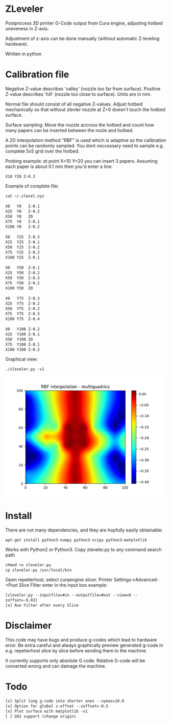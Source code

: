 # ZLeveler

Postprocess 3D printer G-Code output from Cura engine,
adjusting hotbed uneveness in Z-axis.

Adjustment of z-axis can be done manually
(without automatic Z-leveling hardware). 

Written in python

# Calibration file

Negative Z-value describes 'valley' (nozzle too far from surface).
Positive Z-value describes 'hill' (nozzle too close to surface).
Units are in mm.

Normal file should consist of all negative Z-values.
Adjust hotbed mechanically so that without zlevler
nozzle at Z=0 doesn't touch the hotbed surface.

Surface sampling: Move the nozzle accross the hotbed and 
count how many papers can be inserted between the nozle and hotbed. 

A 2D interpolation method "RBF" is used which is adaptive
so the calibration points can be randomly sampled.
You dont neccessary need to sample e.g. complete 5x5 grid 
over the hotbed.

Probing example: at point X=10 Y=20 you can insert 3 papers.
Assuming each paper is about 0.1 mm then you'd enter
a line:

    X10 Y20 Z-0.3

Example of complete file:

    cat ~/.zlevel.xyz

    X0   Y0   Z-0.1
    X25  Y0   Z-0.2
    X50  Y0   Z0
    X75  Y0   Z-0.1
    X100 Y0   Z-0.2

    X0   Y25  Z-0.3
    X25  Y25  Z-0.1
    X50  Y25  Z-0.2
    X75  Y25  Z-0.2
    X100 Y25  Z-0.1

    X0   Y50  Z-0.1
    X25  Y50  Z-0.2
    X50  Y50  Z-0.3
    X75  Y50  Z-0.2
    X100 Y50  Z0

    X0   Y75  Z-0.3
    X25  Y75  Z-0.2
    X50  Y75  Z-0.2
    X75  Y75  Z-0.3
    X100 Y75  Z-0.4

    X0   Y100 Z-0.2
    X25  Y100 Z-0.1
    X50  Y100 Z0
    X75  Y100 Z-0.1
    X100 Y100 Z-0.2

Graphical view:

    ./zleveler.py -v1

![ZLEVEL](/pic/zlevel.png)

# Install

There are not many dependencies, and they are hopfully
easily obtainable:

    apt-get install python3-numpy python3-scipy python3-matplotlib

Works with Python2 or Python3.
Copy zleveler.py to any command search path

    chmod +x zleveler.py
    cp zleveler.py /usr/local/bin

Open repetierhost, select curaengine slicer.
Printer Settings->Advanced->Post Slice FIlter
enter in the input box example:

    [zleveler.py --inputfile=#in --outputfile=#out --view=0 --zoffset=-0.03]
    [x] Run Filter after every Slice

# Disclaimer

This code may have bugs and produce g-codes which lead to hardware error.
Be extra careful and always graphically preview generated g-code in 
e.g. repetierhost slice by slice before sending them to the machine.

It currently supports only absolute G code.
Relative G-code will be converted wrong and can damage the machine.

# Todo

    [x] Split long g-code into shorter ones --xymax=10.0
    [x] Option for global z-offset --zoffset=-0.5
    [x] Plot surface with matplotlib -v1
    [ ] G92 support (change origin)
